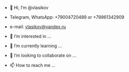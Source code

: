 - 👋 Hi, I’m @vlasikov
- Telegram, WhatsApp:   +79004720489 or +79961342909
- e-mail:               vlasikov@yandex.ru


- 👀 I’m interested in ...
- 🌱 I’m currently learning ...
- 💞️ I’m looking to collaborate on ...
- 📫 How to reach me ...

<!---
vlasikov/vlasikov is a ✨ special ✨ repository because its `README.md` (this file) appears on your GitHub profile.
You can click the Preview link to take a look at your changes.
--->
